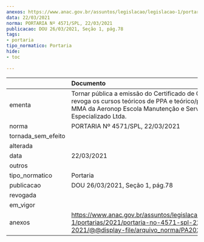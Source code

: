 ```yaml
---
anexos: https://www.anac.gov.br/assuntos/legislacao/legislacao-1/portarias/2021/portaria-no-4571-spl-22-03-2021/@@display-file/arquivo_norma/PA2021-4571.pdf
data: 22/03/2021
norma: PORTARIA Nº 4571/SPL, 22/03/2021
publicacao: DOU 26/03/2021, Seção 1, pág.78
tags:
- portaria
tipo_normatico: Portaria
hide: 
- toc 
 
---
```


|                    | Documento                                                                                                                                                                    |
|:-------------------|:-----------------------------------------------------------------------------------------------------------------------------------------------------------------------------|
| ementa             | Tornar pública a emissão do Certificado de CIAC e revoga os cursos teóricos de PPA e teórico/prático de MMA da Aeronop Escola Manutenção e Serviço Aéreo Especializado Ltda. |
| norma              | PORTARIA Nº 4571/SPL, 22/03/2021                                                                                                                                             |
| tornada_sem_efeito |                                                                                                                                                                              |
| alterada           |                                                                                                                                                                              |
| data               | 22/03/2021                                                                                                                                                                   |
| outros             |                                                                                                                                                                              |
| tipo_normatico     | Portaria                                                                                                                                                                     |
| publicacao         | DOU 26/03/2021, Seção 1, pág.78                                                                                                                                              |
| revogada           |                                                                                                                                                                              |
| em_vigor           |                                                                                                                                                                              |
| anexos             | https://www.anac.gov.br/assuntos/legislacao/legislacao-1/portarias/2021/portaria-no-4571-spl-22-03-2021/@@display-file/arquivo_norma/PA2021-4571.pdf                         |